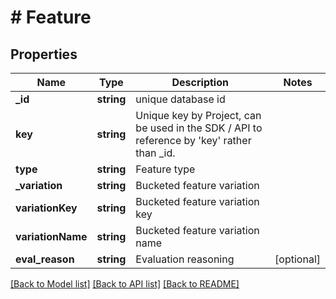 # # Feature

## Properties

Name | Type | Description | Notes
------------ | ------------- | ------------- | -------------
**_id** | **string** | unique database id |
**key** | **string** | Unique key by Project, can be used in the SDK / API to reference by &#39;key&#39; rather than _id. |
**type** | **string** | Feature type |
**_variation** | **string** | Bucketed feature variation |
**variationKey** | **string** | Bucketed feature variation key |
**variationName** | **string** | Bucketed feature variation name |
**eval_reason** | **string** | Evaluation reasoning | [optional]

[[Back to Model list]](../../README.md#models) [[Back to API list]](../../README.md#endpoints) [[Back to README]](../../README.md)
